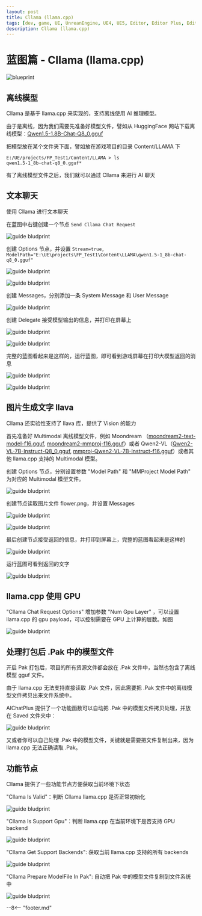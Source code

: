 ```yaml
---
layout: post
title: Cllama (llama.cpp)
tags: [dev, game, UE, UnreanEngine, UE4, UE5, Editor, Editor Plus, Editor Plugin, AI Chat, Chatbot, Image Generation, OpenAI, Azure, Claude, Gemini, Ollama, llama.cpp]
description: Cllama (llama.cpp)
---
```

<meta property="og:title" content="UE 插件 AIChatPlus 使用说明 - 蓝图篇 - Cllama (llama.cpp)" />

# 蓝图篇 - Cllama (llama.cpp)

![blueprint](assets/img/2024-ue-aichatplus/usage/blueprint/cllama_all.png)

## 离线模型

Cllama 是基于 llama.cpp 来实现的，支持离线使用 AI 推理模型。

由于是离线，因为我们需要先准备好模型文件，譬如从 HuggingFace 网站下载离线模型：[Qwen1.5-1.8B-Chat-Q8_0.gguf](https://huggingface.co/second-state/Qwen1.5-1.8B-Chat-GGUF/resolve/main/Qwen1.5-1.8B-Chat-Q8_0.gguf)

把模型放在某个文件夹下面，譬如放在游戏项目的目录 Content/LLAMA 下

```shell
E:/UE/projects/FP_Test1/Content/LLAMA > ls
qwen1.5-1_8b-chat-q8_0.gguf*
```

有了离线模型文件之后，我们就可以通过 Cllama 来进行 AI 聊天

## 文本聊天

使用 Cllama 进行文本聊天

在蓝图中右键创建一个节点 `Send Cllama Chat Request`

![guide bludprint](assets/img/2024-ue-aichatplus/guide_blueprint_1.png)

创建 Options 节点，并设置 `Stream=true, ModelPath="E:\UE\projects\FP_Test1\Content\LLAMA\qwen1.5-1_8b-chat-q8_0.gguf"`

![guide bludprint](assets/img/2024-ue-aichatplus/guide_blueprint_2.png)

![guide bludprint](assets/img/2024-ue-aichatplus/guide_blueprint_3.png)

创建 Messages，分别添加一条 System Message 和 User Message

![guide bludprint](assets/img/2024-ue-aichatplus/guide_blueprint_4.png)

创建 Delegate 接受模型输出的信息，并打印在屏幕上

![guide bludprint](assets/img/2024-ue-aichatplus/guide_blueprint_5.png)

![guide bludprint](assets/img/2024-ue-aichatplus/guide_blueprint_6.png)

完整的蓝图看起来是这样的，运行蓝图，即可看到游戏屏幕在打印大模型返回的消息

![guide bludprint](assets/img/2024-ue-aichatplus/guide_blueprint_7.png)

![guide bludprint](assets/img/2024-ue-aichatplus/guide_blueprint_8.png)

## 图片生成文字 llava

Cllama 还实验性支持了 llava 库，提供了 Vision 的能力

首先准备好 Multimodal 离线模型文件，例如 Moondream （[moondream2-text-model-f16.gguf](https://huggingface.co/vikhyatk/moondream2/blob/main/moondream2-text-model-f16.gguf), [moondream2-mmproj-f16.gguf](https://huggingface.co/vikhyatk/moondream2/blob/main/moondream2-mmproj-f16.gguf)）或者 Qwen2-VL（[Qwen2-VL-7B-Instruct-Q8_0.gguf](https://huggingface.co/bartowski/Qwen2-VL-7B-Instruct-GGUF/resolve/main/Qwen2-VL-7B-Instruct-Q8_0.gguf), [mmproj-Qwen2-VL-7B-Instruct-f16.gguf](https://huggingface.co/bartowski/Qwen2-VL-7B-Instruct-GGUF/resolve/main/mmproj-Qwen2-VL-7B-Instruct-f16.gguf)）或者其他 llama.cpp 支持的 Multimodal 模型。

创建 Options 节点，分别设置参数 "Model Path" 和 "MMProject Model Path" 为对应的 Multimodal 模型文件。

![guide bludprint](assets/img/2024-ue-aichatplus/usage/blueprint/cllama_vision_1.png)

创建节点读取图片文件 flower.png，并设置 Messages

![guide bludprint](assets/img/2024-ue-aichatplus/usage/blueprint/cllama_vision_2.png)

![guide bludprint](assets/img/2024-ue-aichatplus/usage/blueprint/cllama_vision_3.png)

最后创建节点接受返回的信息，并打印到屏幕上，完整的蓝图看起来是这样的

![guide bludprint](assets/img/2024-ue-aichatplus/usage/blueprint/cllama_vision_4.png)

运行蓝图可看到返回的文字

![guide bludprint](assets/img/2024-ue-aichatplus/usage/blueprint/cllama_vision_5.png)

## llama.cpp 使用 GPU

"Cllama Chat Request Options" 增加参数 "Num Gpu Layer" ，可以设置 llama.cpp 的 gpu payload，可以控制需要在 GPU 上计算的层数。如图

![guide bludprint](assets/img/2024-ue-aichatplus/guide_cllama_gpu_1.png)

## 处理打包后 .Pak 中的模型文件

开启 Pak 打包后，项目的所有资源文件都会放在 .Pak 文件中，当然也包含了离线模型 gguf 文件。

由于 llama.cpp 无法支持直接读取 .Pak 文件，因此需要把 .Pak 文件中的离线模型文件拷贝出来文件系统中。

AIChatPlus 提供了一个功能函数可以自动把 .Pak 中的模型文件拷贝处理，并放在 Saved 文件夹中：

![guide bludprint](assets/img/2024-ue-aichatplus/guide_cllama_gpu_3.png)

又或者你可以自己处理 .Pak 中的模型文件，关键就是需要把文件复制出来，因为 llama.cpp 无法正确读取 .Pak。

## 功能节点

Cllama 提供了一些功能节点方便获取当前环境下状态


"Cllama Is Valid"：判断 Cllama llama.cpp 是否正常初始化

![guide bludprint](assets/img/2024-ue-aichatplus/guide_util_1.png)

"Cllama Is Support Gpu"：判断 llama.cpp 在当前环境下是否支持 GPU backend

![guide bludprint](assets/img/2024-ue-aichatplus/guide_util_2.png)

"Cllama Get Support Backends": 获取当前 llama.cpp 支持的所有 backends


![guide bludprint](assets/img/2024-ue-aichatplus/guide_util_3.png)

"Cllama Prepare ModelFile In Pak": 自动把 Pak 中的模型文件复制到文件系统中

![guide bludprint](assets/img/2024-ue-aichatplus/guide_util_4.png)


--8<-- "footer.md"
